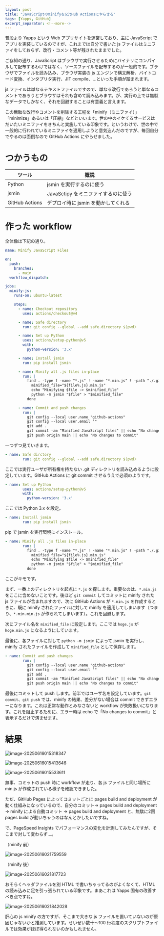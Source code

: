 ```yaml
---
layout: post
title: "JavaScriptのminifyをGitHub Actionsにやらせる"
tags: [Yapps, GitHub]
excerpt_separator: <!--more-->
---
```


普段より Yapps という Web アプリサイトを運営しており、主に JavaScript でアプリを実装しているのですが、これまでは自分で書いた js ファイルはミニファイをしておらず、改行・コメント等が残されたままでした。

ご存知の通り、JavaScript はブラウザで実行させるためにバイナリにコンパイルして配布するわけではなく、ソースファイルを配布するのが一般的です。ブラウザでファイルを読み込み、ブラウザ実装の js エンジンで構文解析、バイトコード変換、インタプリタ実行、JIT compile、…といった手順が踏まれます。

js ファイルは単なるテキストファイルですので、単なる改行であろうと単なるコメントであろうとブラウザはそれも含めて読み込みます。が、実行の上では無駄なデータでしかなく、それを回避することは有意義と言えます。

この無駄な改行やコメントを削除する工程を「minify（ミニファイ）」「minimize」あるいは「圧縮」などといいます。世の中のイケてるサービスはだいたいミニファイをきちんと実施している印象です。というわけで、世の中で一般的に行われているミニファイを適用しようと意気込んだのですが、毎回自分でやるのは面倒なので GitHub Actions にやらせました。

<!--more-->	

# つかうもの

| ツール         | 概説                                |
| -------------- | ----------------------------------- |
| Python         | jsmin を実行するのに使う            |
| jsmin          | JavaSctipy をミニファイするのに使う |
| GitHub Actions | デプロイ時に jsmin を動かしてくれる |

# 作った workflow

全体像は下記の通り。

```yaml
name: Minify JavaScript Files

on:
  push:
    branches:
      - main
  workflow_dispatch:

jobs:
  minify-js:
    runs-on: ubuntu-latest

    steps:
      - name: Checkout repository
        uses: actions/checkout@v4

      - name: Safe directory
        run: git config --global --add safe.directory $(pwd)

      - name: Set up Python
        uses: actions/setup-python@v5
        with:
          python-version: '3.x'

      - name: Install jsmin
        run: pip install jsmin

      - name: Minify all .js files in-place
        run: |
          find . -type f -name "*.js" ! -name "*.min.js" ! -path "./.git/*" | while read -r file; do
            minified_file="${file%.js}.min.js"
            echo "Minifying $file -> $minified_file"
            python -m jsmin "$file" > "$minified_file"
          done

      - name: Commit and push changes
        run: |
          git config --local user.name "github-actions"
          git config --local user.email ""
          git add .
          git commit -am "Minified JavaScript files" || echo "No changes to commit"
          git push origin main || echo "No changes to commit"
```

一つずつ見ていきます。

```yaml
- name: Safe dirctory
        run: git config --global --add safe.directory $(pwd)
```

ここでは実行ユーザが所有権を持たない .git ディレクトリを読み込めるように設定しています。GitHub Actions に git commit させるうえで必須のようです。

```yaml
- name: Set up Python
        uses: actions/setup-python@v5
        with:
          python-version: '3.x'
```

ここでは Python 3.x を設定。

```yaml
- name: Install jsmin
        run: pip install jsmin
```

pip で jsmin を実行環境にインストール。

```yaml
- name: Minify all .js files in-place
        run: |
          find . -type f -name "*.js" ! -name "*.min.js" ! -path "./.git/*" | while read -r file; do
            minified_file="${file%.js}.min.js"
            echo "Minifying $file -> $minified_file"
            python -m jsmin "$file" > "$minified_file"
          done
```

ここがキモです。

まず、一番上のディレクトリを起点に ``*.js`` を探します。重要なのは、``*.min.js`` をここに含めないことです。後ほど ``git commit`` してコミットに minify された js ファイルが含まれますので、次に GitHub Actions が ``*.min.js`` を作成するときに、既に minify されたファイルに対して minify を適用してしまいます（つまり、``*.min.min.js`` が作られてしまいます）。これを回避します。

次にファイル名を ``minified_file`` に設定します。ここでは ``hoge.js`` が ``hoge.min.js`` になるようにしています。

最後に、各ファイルに対して ``python -m jsmin`` によって jsmin を実行し、minify されたファイルを作成して ``minified_file`` として保存します。

```yaml
- name: Commit and push changes
        run: |
          git config --local user.name "github-actions"
          git config --local user.email ""
          git add .
          git commit -am "Minified JavaScript files" || echo "No changes to commit"
          git push origin main || echo "No changes to commit"
```

最後にコミットして push します。前半ではユーザ名を設定しています。``git commit``、``git push`` では、minify の結果、差分がない場合は commit できずエラーになります。これは正常な動作とみなさないと workflow が失敗扱いになります。これを阻止するために、エラー時は echo で「No changes to commit」と表示するだけで済ませます。

# 結果

![image-20250616015318347](../../../assets/img/post/2025-06-16-jsmin-by-github-actions/image-20250616015318347.webp)

![image-20250616015413646](../../../assets/img/post/2025-06-16-jsmin-by-github-actions/image-20250616015413646.webp)

![image-20250616015533611](../../../assets/img/post/2025-06-16-jsmin-by-github-actions/image-20250616015533611.webp)

無事、コミットの push 時に workflow が走り、各 js ファイルと同じ場所に min.js が作成されている様子を確認できました。

ただ、GitHub Pages によってコミットごとに pages build and deployment が動く仕組みになっているので、自分のコミット→ pages build and deployment → minify による自動コミット → pages build and deployment と、無駄に2回 pages build が動いちゃうのはなんとかしたいですね。



で、PageSpeed Insights でパフォーマンスの変化を計測してみたんですが、そこまで対して変わらず…。

（minify 前）

![image-20250616021759559](../../../assets/img/post/2025-06-16-jsmin-by-github-actions/image-20250616021759559.webp)

（minify 後）

![image-20250616021817723](../../../assets/img/post/2025-06-16-jsmin-by-github-actions/image-20250616021817723.webp)

おそらくヘッダファイルを別 HTML で書いちゃってるのがよくなくて、HTML の読み込みに足を引っ張られている印象です。まあこれは Yapps 固有の改善すべき点ですね。

![image-20250616021842028](../../../assets/img/post/2025-06-16-jsmin-by-github-actions/image-20250616021842028.webp)

肝心の js minify の方ですが、そこまで大きな js ファイルを置いていないのが原因じゃないかと推測しています。せいぜい数十～100 行程度のスクリプトファイルでは効果がほぼ得られないのかもしれません。

